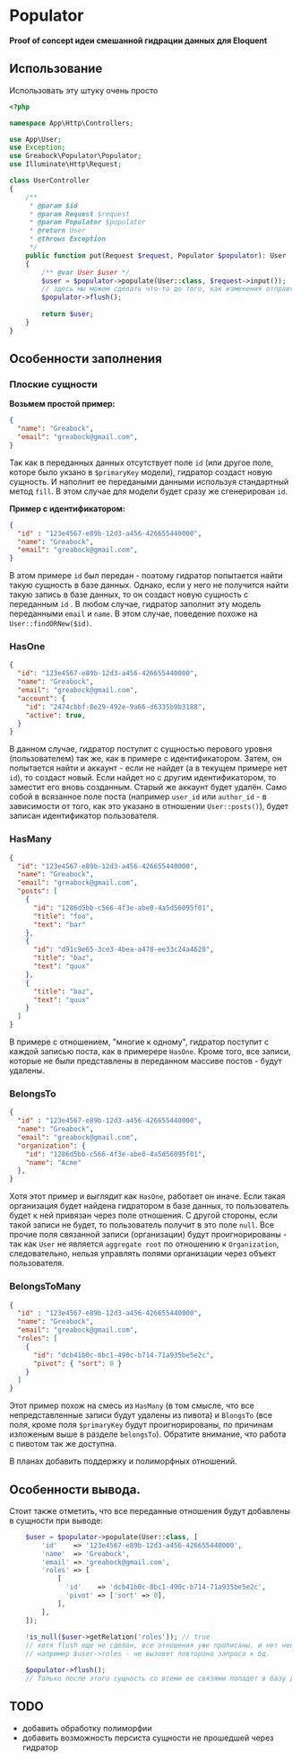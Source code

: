 # Populator
**Proof of concept идеи смешанной гидрации данных для Eloquent**

## Использование

Использовать эту штуку очень просто
```php
<?php

namespace App\Http\Controllers;

use App\User;
use Exception;
use Greabock\Populator\Populator;
use Illuminate\Http\Request;

class UserController
{
    /**
     * @param $id
     * @param Request $request
     * @param Populator $populator
     * @return User
     * @throws Exception
     */
    public function put(Request $request, Populator $populator): User
    {
        /** @var User $user */
        $user = $populator->populate(User::class, $request->input());
        // здесь мы можем сделать что-то до того, как изменения отправятся в базу.
        $populator->flush();
        
        return $user;
    }
}
```

## Особенности заполнения

### Плоские сущности
**Возьмем простой пример:**
```json
{
  "name": "Greabock",
  "email": "greabock@gmail.com",
}
```

Так как в переданных данных отсутствует поле `id` (или другое поле, которе было укзано в `$primaryKey` модели), гидратор создаст новую сущность. И наполнит ее передаными данными используя стандартный метод `fill`.
В этом случае для модели будет сразу же сгенерирован `id`. 

**Пример с идентификатором:**
```json
{
  "id" : "123e4567-e89b-12d3-a456-426655440000",
  "name": "Greabock",
  "email": "greabock@gmail.com",
}
```

В этом примере `id` был передан - поэтому гидратор попытается найти такую сущность в базе данных. Однако, если у него не получится найти такую запись в базе данных, то он создаст новую сущность с переданным `id` .
В любом случае, гидратор заполнит эту модель переданными `email` и `name`. В этом случае, поведение похоже на `User::findORNew($id)`.

### HasOne

```json
{
  "id": "123e4567-e89b-12d3-a456-426655440000",
  "name": "Greabock",
  "email": "greabock@gmail.com",
  "account": {
    "id": "2474cbbf-8e29-492e-9a66-d6335b9b3188",
    "active": true,
  }
}
```
В данном случае, гидратор поступит с сущностью перового уровня (пользователем) так же, как в примере с идентификатором. Затем, он попытается найти и аккаунт - если не найдет (а в текущем примере нет `id`), то создаст новый. Если найдет но с другим идентификатором, то заместит его вновь созданным. Старый же аккаунт будет удалён. Само собой в всязанное поле поста (например `user_id` или `author_id` - в зависимости от того, как это указано в отношении `User::posts()`), будет записан идентификатор пользователя.

### HasMany
```json
{
  "id": "123e4567-e89b-12d3-a456-426655440000",
  "name": "Greabock",
  "email": "greabock@gmail.com",
  "posts": [
    {
      "id": "1286d5bb-c566-4f3e-abe0-4a5d56095f01",
      "title": "foo",
      "text": "bar"
    },
    {
      "id": "d91c9e65-3ce3-4bea-a478-ee33c24a4628",
      "title": "baz",
      "text": "quux"
    },
    {
      "title": "baz",
      "text": "quux"
    }
  ]
}
```

В примере с отношением, "многие к одному", гидратор поступит с каждой записью поста, как в примерере `HasOne`. Кроме того, все записи, которые не были представлены в переданном массиве постов - будут удалены.


### BelongsTo

```json
{
  "id" : "123e4567-e89b-12d3-a456-426655440000",
  "name": "Greabock",
  "email": "greabock@gmail.com",
  "organization": {
    "id": "1286d5bb-c566-4f3e-abe0-4a5d56095f01",
    "name": "Acme"
  },
}
```
Хотя этот пример и выглядит как `HasOne`, работает он иначе. Если такая организация будет найдена гидратором в базе данных, то пользователь будет к ней привязан через поле отношения. С другой стороны, если такой записи не будет, то пользователь получит в это поле `null`. Все прочие поля связанной записи (организации) будут проигнорированы - так как `User` не является `aggregate root` по отношению к `Organization`, следовательно, нельзя управлять полями организации через объект пользователя.


### BelongsToMany

```json
{
  "id" : "123e4567-e89b-12d3-a456-426655440000",
  "name": "Greabock",
  "email": "greabock@gmail.com",
  "roles": [
    {
      "id": "dcb41b0c-8bc1-490c-b714-71a935be5e2c",
      "pivot": { "sort": 0 }
    }
  ]
}
```

Этот пример похож на смесь из `HasMany` (в том смысле, что все непредставленные записи будут удалены из пивота) и `BlongsTo` (все поля, кроме поля `$primaryKey` будут проигнорированы, по причинам изложеным выше в разделе `belongsTo`). Обратите внимание, что работа с пивотом так же доступна.

В планах добавить поддержку и полиморфных отношений.

## Особенности вывода.

Стоит также отметить, что все переданные отношения будут добавлены в сущности при выводе:

```php
    $user = $populator->populate(User::class, [
        'id'    => '123e4567-e89b-12d3-a456-426655440000',
        'name'  => 'Greabock',
        'email' => 'greabock@gmail.com',
        'roles' => [
            [
              'id'    => 'dcb41b0c-8bc1-490c-b714-71a935be5e2c',
              'pivot' => ['sort' => 0],
            ],
        ],
    ]);
    
    !is_null($user->getRelation('roles')); // true
    // хотя flush еще не сделан, все отношения уже прописаны, и нет необходимости загружать их дополнтительно.
    // например $user->roles - не вызовет повтороно запроса к бд.

    $populator->flush();
    // Только после этого сущность со всеми ее связями попадёт в базу данных. 
```


## TODO

- добавить обработку полиморфии
- добавить возможность персиста сущности не прошедшей через гидратор 








